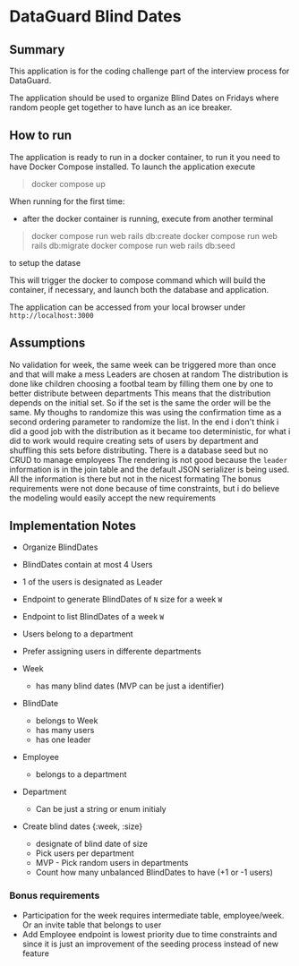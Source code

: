 # DataGuard Blind Dates

## Summary
This application is for the coding challenge part of the interview process for DataGuard.

The application should be used to organize Blind Dates on Fridays where random people get together to have lunch as an ice breaker.

## How to run
The application is ready to run in a docker container, to run it you need to have Docker Compose installed.
To launch the application execute
> docker compose up

When running for the first time:
- after the docker container is running, execute from another terminal
> docker compose run web rails db:create
> docker compose run web rails db:migrate
> docker compose run web rails db:seed

to setup the datase

This will trigger the docker to compose command which will build the container, if necessary, and launch both the database and application.

The application can be accessed from your local browser under `http://localhost:3000`

## Assumptions
No validation for week, the same week can be triggered more than once and that will make a mess
Leaders are chosen at random
The distribution is done like children choosing a footbal team by filling them one by one to better distribute between departments
This means that the distribution depends on the initial set. So if the set is the same the order will be the same. My thoughs to randomize this was using the confirmation time as a second ordering parameter to randomize the list.
In the end i don't think i did a good job with the distribution as it became too deterministic, for what i did to work would require creating sets of users by department and shuffling this sets before distributing.
There is a database seed but no CRUD to manage employees
The rendering is not good because the `leader` information is in the join table and the default JSON serializer is being used. All the information is there but not in the nicest formating
The bonus requirements were not done because of time constraints, but i do believe the modeling would easily accept the new requirements

## Implementation Notes
- Organize  BlindDates
- BlindDates contain at most 4 Users
- 1 of the users is designated as Leader
- Endpoint to generate BlindDates of `N` size for a week `W`
- Endpoint to list BlindDates of a week `W`
- Users belong to a department
- Prefer assigning users in differente departments

- Week
    - has many blind dates (MVP can be just a identifier)
- BlindDate
    - belongs to Week
    - has many users
    - has one leader
- Employee
    - belongs to a department
- Department
    - Can be just a string or enum initialy

- Create blind dates {:week, :size}
    - designate of blind date of size
    - Pick users per department
    - MVP - Pick random users in departments
    - Count how many unbalanced BlindDates to have (+1 or -1 users)

### Bonus requirements
- Participation for the week requires intermediate table, employee/week. Or an invite table that belongs to user
- Add Employee endpoint is lowest priority due to time constraints and since it is just an improvement of the seeding process instead of new feature